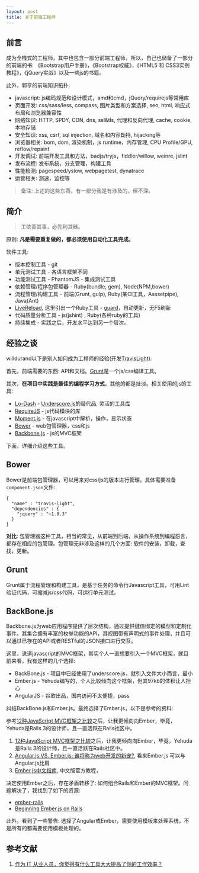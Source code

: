 ```yaml
---
layout: post
title: 关于前端工程师
---
```


## 前言

成为全栈式的工程师，其中也包含一部分前端工程师，所以，自己也储备了一部分的前端的书:  《Bootstrap用户手册》，《Bootstrap权威》，《HTML5 和 CSS3实例教程》，《jQuery实战》以及一些js的书籍。

此外，郭亨的前端知识拓扑: 

* javascript: js编码规范和设计模式，amd和cmd，jQuery/requirejs等常用库
* 页面开发: css/sass/less, compass, 图片类型和方案选择, seo, html, 响应式布局和浏览器兼容性
* 网络知识: HTTP, SPDY, CDN, dns, ssl&tls, 代理和反向代理, cache, cookie, 本地存储
* 安全知识: xss, csrf, sql injection, 域名和内容劫持, hijacking等
* 浏览器相关: bom, dom, 渲染机制，js runtime，内存管理, CPU Profile/GPU, reflow/repaint
* 开发调试: 前端开发工具和方法，badjs/tryjs，fiddler/willow, weinre, jslint
* 发布流程: 发布系统，分支管理，构建工具
* 性能检测: pagespeed/yslow, webpagetest, dynatrace
* 运营相关: 测速，监控等

> 备注: 上述的这些东西，有一部分我是有涉及的，但不深。

## 简介

> 工欲善其事，必先利其器。

原则: **凡是需要重复做的，都必须使用自动化工具完成。**

软件工具: 

* 版本控制工具 - git
* 单元测试工具 - 各语言框架不同
* 功能测试工具 - PhantomJS - 集成测试工具
* 依赖管理/程序包管理器 - Ruby(bundle, gem), Node(NPM,bower)
* 流程管理/构建工具 - 前端(Grunt, gulp), Ruby(某CI工具，Asssetpipe), Java(Ant)
* [LiveReload](https://github.com/mockko/livereload), 这里引出一个Ruby工具 - [guard](https://github.com/guard/guard)，自动更新，无F5刷新
* 代码质量分析工具 - js(jshint) , Ruby(各种ruby的工具)
* 持续集成 - 实践之后，开发水平达到另一个层次。

## 经验之谈 

willdurand以下是别人如何成为工程师的经验(开发[TravisLight](https://github.com/willdurand/TravisLight)):

首先，前端需要的东西: API和文档。[Grunt](http://gruntjs.com/)是一个js/css编译工具。

其次，**在项目中实践是最佳的编程学习方式**，其他的都是扯淡。相关使用的js的工具: 

* [Lo-Dash](https://lodash.com/) - [Underscore.js](http://documentcloud.github.io/underscore/)的替代品, 灵活的工具库
* [RequireJS](http://www.requirejs.org/) - js代码模块的库
* [Moment.js](http://momentjs.com/) - 在javascript中解析，操作，显示状态
* [Bower](https://github.com/twitter/bower) - web包管理器，css和js
* [Backbone.js](http://backbonejs.org/) - js的MVC框架

下面，详细介绍这些工具。

## Bower

Bower是前端包管理器，可以用来对css/js的版本进行管理。具体需要准备`component.json`文件:

```
{
  "name" : "travis-light",
  "dependencies" : {
    "jquery" : "~1.8.3"
  }
}
```

**对比**: 包管理器这种工具，相当的常见，从前端到后端，从操作系统到编程怨言，都存在相应的包管理。包管理无非涉及这样的几个方面: 软件的安装，卸载，查找，更新。

## Grunt

Grunt属于流程管理和构建工具，是基于任务的命令行Javascript工具，可用Lint验证代码，可缩减js/css代码，可运行单元测试。

##  BackBone.js

Backbone.js为web应用程序提供了层次结构，通过提供键值绑定的模型和定制化事件。其集合拥有丰富的枚举功能的API，其视图带有声明式的事件处理，并且可以通过已存在的API或者RESTful的JSON接口进行交互。

这里，说道javascript的MVC框架，其实个人一直想要引入一个MVC框架，就目前来看，我有这样的几个选择: 

* BackBone.js - 项目中已经使用了underscore.js，就引入文件大小而言，最小
* Ember.js - Yehuda编写的，个人比较倾向这个框架，但其97kb的体积让人担心
* AngularJS - 谷歌出品，国内访问不太便捷，pass

纠结BackBone.js和Ember.js。最终选择了Ember.js，以下是参考的资料: 

参考[12种JavaScript MVC框架之比较](http://www.infoq.com/cn/news/2012/05/js-mvc-framework/)之后，让我更倾向向Ember，毕竟，Yehuda是Rails 3的设计师，且一直活跃在Rails社区中。

1. [12种JavaScript MVC框架之比较](http://www.infoq.com/cn/news/2012/05/js-mvc-framework/)之后，让我更倾向向Ember，毕竟，Yehuda是Rails 3的设计师，且一直活跃在Rails社区中。
2. [Angular.js VS. Ember.js: 谁将称为web开发的新宠?](http://www.csdn.net/article/2013-09-09/2816880-Angular-Ember-Javascript-Frameworks), 看来Ember.js 可以与Angular.js比肩
3. [Ember.js中文指南](http://www.emberjs.cn/guides/), 中文版官方教程，

决定使用Ember之后，存在矛盾转移了: 如何组合Rails和Ember的MVC框架。问题解决了，我找到了如下的资源: 

* [ember-rails](https://github.com/emberjs/ember-rails)
* [Beginning Ember.js on Rails](http://www.cerebris.com/blog/tags/emberjs/)

此外，看到了一些警告: 选择了Angular或Ember，需要使用模板来处理系统，不是所有的都需要使用模板处理的。


## 参考文献

1. [作为 IT 从业人员，你觉得有什么工具大大提高了你的工作效率？](http://www.zhihu.com/question/24429345)
